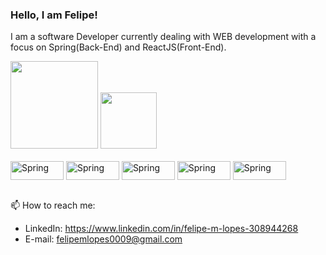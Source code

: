 ### Hello, I am Felipe! 
I am a software Developer currently dealing with WEB development with a focus on Spring(Back-End) and ReactJS(Front-End).
<div>
    <img height="140" src="https://github-readme-stats-ten-gilt.vercel.app/api?username=Felipe-Magalhaes-Lopes&show_icons=true&theme=dark&count_private=true">
    <img height="90" src="https://github-readme-stats-ten-gilt.vercel.app/api/top-langs/?username=Felipe-Magalhaes-Lopes&layout=compact&theme=dark">
</div>

<div style="display: inline_block"><br>
 <img align="center" alt="Spring" height="30" width="85" src="https://img.shields.io/badge/Java-ED8B00?style=for-the-badge&logo=openjdk&logoColor=white">
 <img align="center" alt="Spring" height="30" width="85" src="https://img.shields.io/badge/Spring-6DB33F?style=for-the-badge&logo=spring&logoColor=white">
 <img align="center" alt="Spring" height="30" width="85" src="https://img.shields.io/badge/JavaScript-323330?style=for-the-badge&logo=javascript&logoColor=F7DF1E">
 <img align="center" alt="Spring" height="30" width="85" src="https://img.shields.io/badge/HTML5-E34F26?style=for-the-badge&logo=html5&logoColor=white">
 <img align="center" alt="Spring" height="30" width="85" src="https://img.shields.io/badge/CSS3-1572B6?style=for-the-badge&logo=css3&logoColor=whitee">
</div><br> 


📫 How to reach me:
 - LinkedIn: https://www.linkedin.com/in/felipe-m-lopes-308944268
 - E-mail: felipemlopes0009@gmail.com
